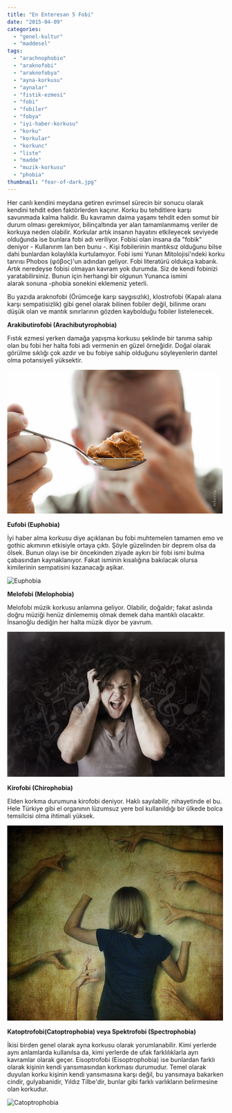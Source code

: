 ```yaml
---
title: "En Enteresan 5 Fobi"
date: "2015-04-09"
categories: 
  - "genel-kultur"
  - "maddesel"
tags: 
  - "arachnophobio"
  - "araknofobi"
  - "araknofobya"
  - "ayna-korkusu"
  - "aynalar"
  - "fistik-ezmesi"
  - "fobi"
  - "fobiler"
  - "fobya"
  - "iyi-haber-korkusu"
  - "korku"
  - "korkular"
  - "korkunc"
  - "liste"
  - "madde"
  - "muzik-korkusu"
  - "phobia"
thumbnail: "fear-of-dark.jpg"
---
```


Her canlı kendini meydana getiren evrimsel sürecin bir sonucu olarak kendini tehdit eden faktörlerden kaçınır. Korku bu tehditlere karşı savunmada kalma halidir. Bu kavramın daima yaşamı tehdit eden somut bir durum olması gerekmiyor, bilinçaltında yer alan tamamlanmamış veriler de korkuya neden olabilir. Korkular artık insanın hayatını etkileyecek seviyede olduğunda ise bunlara fobi adı veriliyor. Fobisi olan insana da "fobik" deniyor - Kullanırım lan ben bunu -. Kişi fobilerinin mantıksız olduğunu bilse dahi bunlardan kolaylıkla kurtulamıyor. Fobi ismi Yunan Mitolojisi'ndeki korku tanrısı Phobos (φόβος)'un adından geliyor. Fobi literatürü oldukça kabarık. Artık neredeyse fobisi olmayan kavram yok durumda. Siz de kendi fobinizi yaratabilirsiniz. Bunun için herhangi bir olgunun Yunanca ismini alarak sonuna -phobia sonekini eklemeniz yeterli.

Bu yazıda araknofobi (Örümceğe karşı saygısızlık), klostrofobi (Kapalı alana karşı sempatisizlik) gibi genel olarak bilinen fobiler değil, bilinme oranı düşük olan ve mantık sınırlarının gözden kaybolduğu fobiler listelenecek.

**Arakibutirofobi (Arachibutyrophobia)**

Fıstık ezmesi yerken damağa yapışma korkusu şeklinde bir tanıma sahip olan bu fobi her halta fobi adı vermenin en güzel örneğidir. Doğal olarak görülme sıklığı çok azdır ve bu fobiye sahip olduğunu söyleyenlerin dantel olma potansiyeli yüksektir.

![Arachibutyrophobia](images/6110359279_5884097366.jpg)

**Eufobi (Euphobia)**

İyi haber alma korkusu diye açıklanan bu fobi muhtemelen tamamen emo ve gothic akımının etkisiyle ortaya çıktı. Şöyle güzelinden bir deprem olsa da ölsek. Bunun olayı ise bir öncekinden ziyade aykırı bir fobi ismi bulma çabasından kaynaklanıyor. Fakat isminin kısalığına bakılacak olursa kimilerinin sempatisini kazanacağı aşikar.

![Euphobia](images/not-listening-otter-meme.jpg)

**Melofobi (Melophobia)**

Melofobi müzik korkusu anlamına geliyor. Olabilir, doğaldır; fakat aslında doğru müziği henüz dinlememiş olmak demek daha mantıklı olacaktır. İnsanoğlu dediğin her halta müzik diyor be yavrum.

![Melophobia](images/5526797643_e965ca4217_b.jpg)

**Kirofobi (Chirophobia)**

Elden korkma durumuna kirofobi deniyor. Haklı sayılabilir, nihayetinde el bu. Hele Türkiye gibi el organının lüzumsuz yere bol kullanıldığı bir ülkede bolca temsilcisi olma ihtimali yüksek.

![Chirophobia](images/3701478159_c5b97bab11.jpg)

**Katoptrofobi(Catoptrophobia) veya Spektrofobi (Spectrophobia)**

İkisi birden genel olarak ayna korkusu olarak yorumlanabilir. Kimi yerlerde aynı anlamlarda kullanılsa da, kimi yerlerde de ufak farklılıklarla ayrı kavramlar olarak geçer. Eisoptrofobi (Eisoptrophobia) ise bunlardan farklı olarak kişinin kendi yansımasından korkması durumudur. Temel olarak duyulan korku kişinin kendi yansımasına karşı değil, bu yansımaya bakarken cindir, gulyabanidir, Yıldız Tilbe'dir, bunlar gibi farklı varlıkların belirmesine olan korkudur.

![Catoptrophobia](images/websitemirror.jpg)
